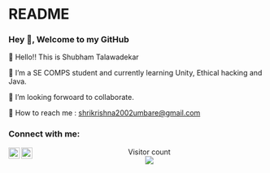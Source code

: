 # README
### Hey 👋, Welcome to my GitHub 

👋 Hello!! This is Shubham Talawadekar

🌱 I’m a SE COMPS student and currently learning Unity, Ethical hacking and Java.

👀 I’m looking forwoard to collaborate.

📧 How to reach me : shrikrishna2002umbare@gmail.com


### Connect with me:


[<img align="left" alt="shubham-talawadekar | LinkedIn" width="22px" src="https://www.iconsdb.com/icons/preview/white/linkedin-3-xxl.png" />][linkedin]
[<img align="left" alt="shubham.t.7 | Instagram" width="22px" src="https://www.edigitalagency.com.au/wp-content/uploads/new-instagram-logo-white-border-icon-png-large.png" />][instagram]


[instagram]: https://www.instagram.com/shri__krishna__142/
[linkedin]: https://www.linkedin.com/in/shrikrishna-umbare-6ba376216/



<p align="center"> 
  Visitor count<br>
  <img src="https://profile-counter.glitch.me/0-shubham-0/count.svg" />
</p>





